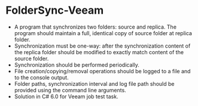 # FolderSync-Veeam

- A program that synchronizes two folders: source and replica. The
program should maintain a full, identical copy of source folder at replica folder.
- Synchronization must be one-way: after the synchronization content of the
replica folder should be modified to exactly match content of the source
folder.
- Synchronization should be performed periodically.
- File creation/copying/removal operations should be logged to a file and to the
console output.
- Folder paths, synchronization interval and log file path should be provided
using the command line arguments.
- Solution in C# 6.0 for Veeam job test task.
